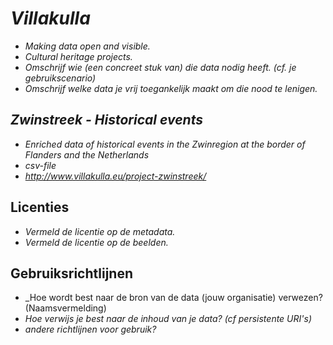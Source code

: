 # _Villakulla_
* _Making data open and visible._
* _Cultural heritage projects._
* _Omschrijf wie (een concreet stuk van) die data nodig heeft. (cf. je gebruikscenario)_
* _Omschrijf welke data je vrij toegankelijk maakt om die nood te lenigen._

## _Zwinstreek - Historical events_
* _Enriched data of historical events in the Zwinregion at the border of Flanders and the Netherlands_
* _csv-file_
* _http://www.villakulla.eu/project-zwinstreek/_

## Licenties
* _Vermeld de licentie op de metadata._
* _Vermeld de licentie op de beelden._

## Gebruiksrichtlijnen
* _Hoe wordt best naar de bron van de data (jouw organisatie) verwezen? (Naamsvermelding)
* _Hoe verwijs je best naar de inhoud van je data? (cf persistente URI's)_
* _andere richtlijnen voor gebruik?_

